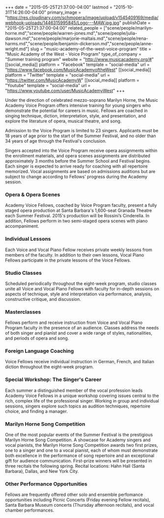 +++
date = "2015-05-25T21:37:00-04:00"
lastmod = "2015-10-31T14:26:00-04:00"
primary_image = "https://res.cloudinary.com/schmopera/image/upload/v1545409169/media/webhook-uploads/1446315995845/Logo---MAW.jpg.jpg"
publishDate = "2015-05-25T21:37:00-04:00"
related_people = ["scene/people/marilyn-horne.md","scene/people/warren-jones.md","scene/people/julia-dawson.md","scene/people/marjorie-maltais.md","scene/people/rena-harms.md","scene/people/benjamin-dickerson.md","scene/people/anne-wright.md"]
slug = "music-academy-of-the-west-voice-program"
title = "Music Academy of the West - Voice Program"
type_of_company = "Summer training program"
website = "http://www.musicacademy.org/#"
[[social_media]]
platform = "Facebook"
template = "social-media"
url = "https://www.facebook.com/MusicAcademyoftheWest"
[[social_media]]
platform = "Twitter"
template = "social-media"
url = "https://twitter.com/MusicAcademyW"
[[social_media]]
platform = "Youtube"
template = "social-media"
url = "https://www.youtube.com/user/MusicAcademyWest"
+++

Under the direction of celebrated mezzo-soprano Marilyn Horne, the Music Academy Voice Program offers intensive training for young singers who demonstrate the potential for careers in music. Fellows are coached in singing technique, diction, interpretation, style, and presentation, and explore the literature of opera, musical theatre, and song.

Admission to the Voice Program is limited to 23 singers. Applicants must be 18 years of age prior to the start of the Summer Festival, and no older than 34 years of age through the Festival's conclusion.

Singers accepted into the Voice Program receive opera assignments within the enrollment materials, and opera scenes assignments are distributed approximately 3 months before the Summer School and Festival begins. Each singer is expected to arrive ready for coaching with all repertoire memorized. Vocal assignments are based on admissions auditions but are subject to change according to Fellows' progress during the Academy session.

### Opera & Opera Scenes

Academy Voice Fellows, coached by Voice Program faculty, present a fully staged opera production at Santa Barbara's 1,600-seat Granada Theatre each Summer Festival. 2015's production will be Rossini’s Cinderella. In addition, Fellows perform in two semi-staged opera scenes with piano accompaniment.

### Individual Lessons

Each Voice and Vocal Piano Fellow receives private weekly lessons from members of the faculty. In addition to their own lessons, Vocal Piano Fellows participate in the private lessons of the Voice Fellows.

### Studio Classes

Scheduled periodically throughout the eight-week program, studio classes unite all Voice and Vocal Piano Fellows with faculty for in-depth sessions on aspects of technique, style and interpretation via performance, analysis, constructive critique, and discussion.

### Masterclasses

Fellows perform and receive instruction from Voice and Vocal Piano Program faculty in the presence of an audience. Classes address the needs of both singer and pianist and cover a wide range of styles, nationalities, and periods of opera and song.

### Foreign Language Coaching

Voice Fellows receive individual instruction in German, French, and Italian diction throughout the eight-week program.

### Special Workshop: The Singer's Career

Each summer a distinguished member of the vocal profession leads Academy Voice Fellows in a unique workshop covering issues central to the rich, complex life of the professional singer. Working in group and individual sessions, singers explore such topics as audition techniques, repertoire choice, and finding a manager.

### Marilyn Horne Song Competition

One of the most popular events of the Summer Festival is the prestigious Marilyn Horne Song Competition. A showcase for Academy singers and vocal pianists, the Marilyn Horne Song Competition awards two first prizes, one to a singer and one to a vocal pianist, each of whom must demonstrate both excellence in the performance of song repertoire and an exceptional gift for audience communication. First-prize winners will be presented in three recitals the following spring. Recital locations: Hahn Hall (Santa Barbara), Dallas, and New York City.

### Other Performance Opportunities

Fellows are frequently offered other solo and ensemble perfomance opportunities including Picnic Concerts (Friday evening Fellow recitals), Santa Barbara Museum concerts (Thursday afternoon recitals), and vocal chamber performances.
